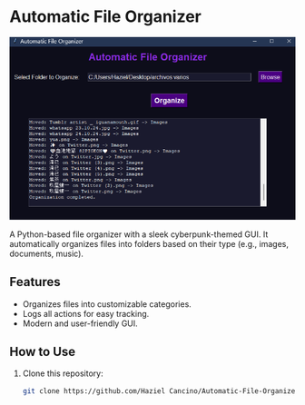 # Automatic File Organizer

![Screenshot](assets/screenshot.png)

A Python-based file organizer with a sleek cyberpunk-themed GUI. It automatically organizes files into folders based on their type (e.g., images, documents, music).

## Features
- Organizes files into customizable categories.
- Logs all actions for easy tracking.
- Modern and user-friendly GUI.

## How to Use
1. Clone this repository:
   ```bash
   git clone https://github.com/Haziel Cancino/Automatic-File-Organizer.git
